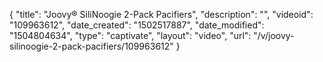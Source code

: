 {
    "title": "Joovy&reg; SiliNoogie 2-Pack Pacifiers",
    "description": "",
    "videoid": "109963612",
    "date_created": "1502517887",
    "date_modified": "1504804634",
    "type": "captivate",
    "layout": "video",
    "url": "\/v\/joovy-silinoogie-2-pack-pacifiers\/109963612"
}
